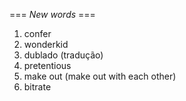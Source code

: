 === *New words* ===

1. confer
2. wonderkid
3. dublado (tradução)
4. pretentious
5. make out (make out with each other)
6. bitrate
